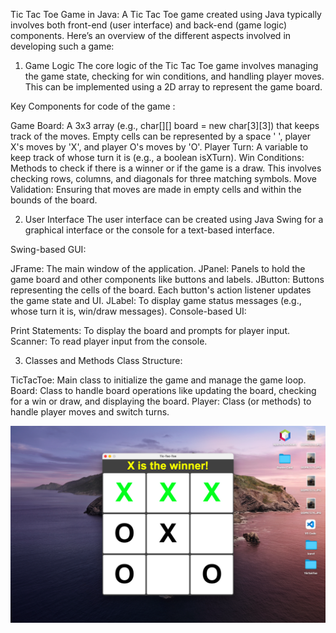 Tic Tac Toe Game in Java:
A Tic Tac Toe game created using Java typically involves both front-end (user interface) and back-end (game logic) components. Here’s an overview of the different aspects involved in developing such a game:

1. Game Logic
The core logic of the Tic Tac Toe game involves managing the game state, checking for win conditions, and handling player moves. This can be implemented using a 2D array to represent the game board.

Key Components for code of the game :

Game Board: A 3x3 array (e.g., char[][] board = new char[3][3]) that keeps track of the moves. Empty cells can be represented by a space ' ', player X's moves by 'X', and player O's moves by 'O'.
Player Turn: A variable to keep track of whose turn it is (e.g., a boolean isXTurn).
Win Conditions: Methods to check if there is a winner or if the game is a draw. This involves checking rows, columns, and diagonals for three matching symbols.
Move Validation: Ensuring that moves are made in empty cells and within the bounds of the board.

2. User Interface
The user interface can be created using Java Swing for a graphical interface or the console for a text-based interface.

Swing-based GUI:

JFrame: The main window of the application.
JPanel: Panels to hold the game board and other components like buttons and labels.
JButton: Buttons representing the cells of the board. Each button's action listener updates the game state and UI.
JLabel: To display game status messages (e.g., whose turn it is, win/draw messages).
Console-based UI:

Print Statements: To display the board and prompts for player input.
Scanner: To read player input from the console.

3. Classes and Methods
Class Structure:

TicTacToe: Main class to initialize the game and manage the game loop.
Board: Class to handle board operations like updating the board, checking for a win or draw, and displaying the board.
Player: Class (or methods) to handle player moves and switch turns.

![tictactoe-java-demo](https://github.com/madhurmanoj/Tic-Tac-Toe/blob/main/demo.png)
